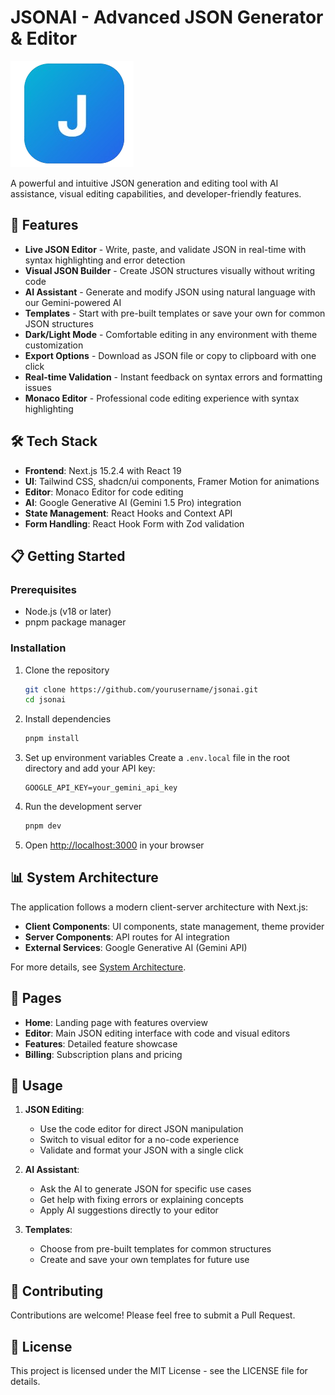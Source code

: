 # JSONAI - Advanced JSON Generator & Editor

![JSONAI](public/json-logo.png)

A powerful and intuitive JSON generation and editing tool with AI assistance, visual editing capabilities, and developer-friendly features.

## 🚀 Features

- **Live JSON Editor** - Write, paste, and validate JSON in real-time with syntax highlighting and error detection
- **Visual JSON Builder** - Create JSON structures visually without writing code
- **AI Assistant** - Generate and modify JSON using natural language with our Gemini-powered AI
- **Templates** - Start with pre-built templates or save your own for common JSON structures
- **Dark/Light Mode** - Comfortable editing in any environment with theme customization
- **Export Options** - Download as JSON file or copy to clipboard with one click
- **Real-time Validation** - Instant feedback on syntax errors and formatting issues
- **Monaco Editor** - Professional code editing experience with syntax highlighting

## 🛠️ Tech Stack

- **Frontend**: Next.js 15.2.4 with React 19
- **UI**: Tailwind CSS, shadcn/ui components, Framer Motion for animations
- **Editor**: Monaco Editor for code editing
- **AI**: Google Generative AI (Gemini 1.5 Pro) integration
- **State Management**: React Hooks and Context API
- **Form Handling**: React Hook Form with Zod validation

## 📋 Getting Started

### Prerequisites

- Node.js (v18 or later)
- pnpm package manager

### Installation

1. Clone the repository
   ```bash
   git clone https://github.com/yourusername/jsonai.git
   cd jsonai
   ```

2. Install dependencies
   ```bash
   pnpm install
   ```

3. Set up environment variables
   Create a `.env.local` file in the root directory and add your API key:
   ```
   GOOGLE_API_KEY=your_gemini_api_key
   ```

4. Run the development server
   ```bash
   pnpm dev
   ```

5. Open [http://localhost:3000](http://localhost:3000) in your browser

## 📊 System Architecture

The application follows a modern client-server architecture with Next.js:

- **Client Components**: UI components, state management, theme provider
- **Server Components**: API routes for AI integration
- **External Services**: Google Generative AI (Gemini API)

For more details, see [System Architecture](docs/system-architecture.md).

## 📱 Pages

- **Home**: Landing page with features overview
- **Editor**: Main JSON editing interface with code and visual editors
- **Features**: Detailed feature showcase
- **Billing**: Subscription plans and pricing

## 🔧 Usage

1. **JSON Editing**:
   - Use the code editor for direct JSON manipulation
   - Switch to visual editor for a no-code experience
   - Validate and format your JSON with a single click

2. **AI Assistant**:
   - Ask the AI to generate JSON for specific use cases
   - Get help with fixing errors or explaining concepts
   - Apply AI suggestions directly to your editor

3. **Templates**:
   - Choose from pre-built templates for common structures
   - Create and save your own templates for future use

## 🤝 Contributing

Contributions are welcome! Please feel free to submit a Pull Request.

## 📜 License

This project is licensed under the MIT License - see the LICENSE file for details.
